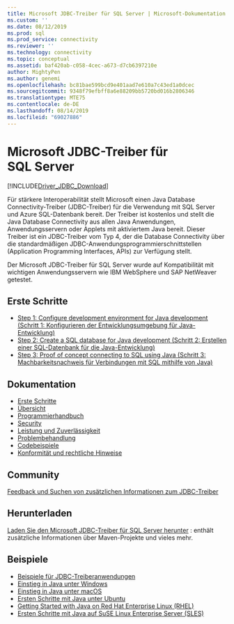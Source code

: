 ```yaml
---
title: Microsoft JDBC-Treiber für SQL Server | Microsoft-Dokumentation
ms.custom: ''
ms.date: 08/12/2019
ms.prod: sql
ms.prod_service: connectivity
ms.reviewer: ''
ms.technology: connectivity
ms.topic: conceptual
ms.assetid: baf420ab-c058-4cec-a673-d7cb6397210e
author: MightyPen
ms.author: genemi
ms.openlocfilehash: bc81bae599bcd9e401aad7e610a7c43ed1a0dcec
ms.sourcegitcommit: 9348f79efbff8a6e88209bb5720bd016b2806346
ms.translationtype: MTE75
ms.contentlocale: de-DE
ms.lasthandoff: 08/14/2019
ms.locfileid: "69027886"
---
```

# <a name="microsoft-jdbc-driver-for-sql-server"></a>Microsoft JDBC-Treiber für SQL Server

[!INCLUDE[Driver_JDBC_Download](../../includes/driver_jdbc_download.md)]

Für stärkere Interoperabilität stellt Microsoft einen Java Database Connectivity-Treiber (JDBC-Treiber) für die Verwendung mit SQL Server und Azure SQL-Datenbank bereit. Der Treiber ist kostenlos und stellt die Java Database Connectivity aus allen Java Anwendungen, Anwendungsservern oder Applets mit aktiviertem Java bereit. Dieser Treiber ist ein JDBC-Treiber vom Typ 4, der die Database Connectivity über die standardmäßigen JDBC-Anwendungsprogrammierschnittstellen (Application Programming Interfaces, APIs) zur Verfügung stellt.

Der Microsoft JDBC-Treiber für SQL Server wurde auf Kompatibilität mit wichtigen Anwendungsservern wie IBM WebSphere und SAP NetWeaver getestet.
  
## <a name="getting-started"></a>Erste Schritte  

* [Step 1: Configure development environment for Java development (Schritt 1: Konfigurieren der Entwicklungsumgebung für Java-Entwicklung)](step-1-configure-development-environment-for-java-development.md)  
* [Step 2: Create a SQL database for Java development (Schritt 2: Erstellen einer SQL-Datenbank für die Java-Entwicklung)](step-2-create-a-sql-database-for-java-development.md)  
* [Step 3: Proof of concept connecting to SQL using Java (Schritt 3: Machbarkeitsnachweis für Verbindungen mit SQL mithilfe von Java)](step-3-proof-of-concept-connecting-to-sql-using-java.md)  
  
## <a name="documentation"></a>Dokumentation  

* [Erste Schritte](getting-started-with-the-jdbc-driver.md)
* [Übersicht](overview-of-the-jdbc-driver.md)  
* [Programmierhandbuch](programming-guide-for-jdbc-sql-driver.md)
* [Security](securing-jdbc-driver-applications.md)  
* [Leistung und Zuverlässigkeit](improving-performance-and-reliability-with-the-jdbc-driver.md)  
* [Problembehandlung](diagnosing-problems-with-the-jdbc-driver.md)
* [Codebeispiele](sample-jdbc-driver-applications.md)
* [Konformität und rechtliche Hinweise](compliance-and-legal-for-the-jdbc-sql-driver.md)  
  
## <a name="community"></a>Community

[Feedback und Suchen von zusätzlichen Informationen zum JDBC-Treiber](finding-additional-jdbc-driver-information.md)  
  
## <a name="download"></a>Herunterladen

[Laden Sie den Microsoft JDBC-Treiber für SQL Server herunter](download-microsoft-jdbc-driver-for-sql-server.md) : enthält zusätzliche Informationen über Maven-Projekte und vieles mehr.
  
## <a name="samples"></a>Beispiele  

* [Beispiele für JDBC-Treiberanwendungen](sample-jdbc-driver-applications.md)  
* [Einstieg in Java unter Windows](https://www.microsoft.com/sql-server/developer-get-started/java/windows/)
* [Einstieg in Java unter macOS](https://www.microsoft.com/sql-server/developer-get-started/java/mac/)
* [Ersten Schritte mit Java unter Ubuntu](https://www.microsoft.com/sql-server/developer-get-started/java/ubuntu/)
* [Getting Started with Java on Red Hat Enterprise Linux (RHEL)](https://www.microsoft.com/sql-server/developer-get-started/java/rhel/)
* [Ersten Schritte mit Java auf SuSE Linux Enterprise Server (SLES)](https://www.microsoft.com/sql-server/developer-get-started/java/sles/)
